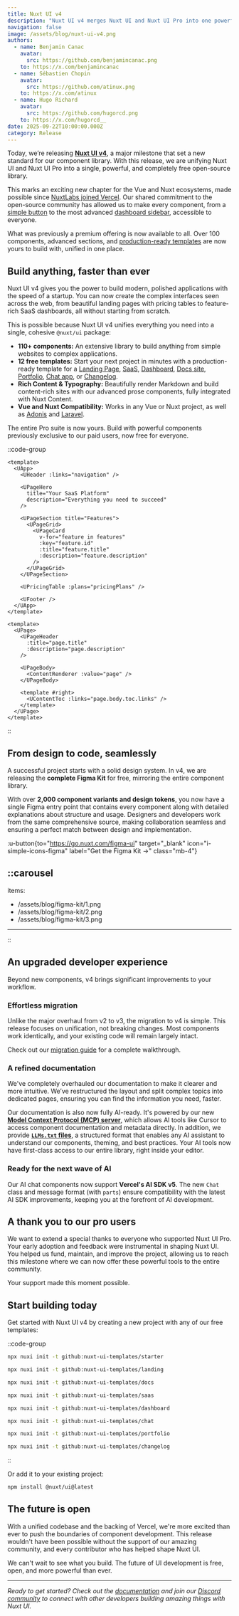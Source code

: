 ```yaml
---
title: Nuxt UI v4
description: "Nuxt UI v4 merges Nuxt UI and Nuxt UI Pro into one powerful, completely free library. With over 110 components, 12 templates, and a comprehensive Figma kit, all of this is available for free."
navigation: false
image: /assets/blog/nuxt-ui-v4.png
authors:
  - name: Benjamin Canac
    avatar:
      src: https://github.com/benjamincanac.png
    to: https://x.com/benjamincanac
  - name: Sébastien Chopin
    avatar:
      src: https://github.com/atinux.png
    to: https://x.com/atinux
  - name: Hugo Richard
    avatar:
      src: https://github.com/hugorcd.png
    to: https://x.com/hugorcd__
date: 2025-09-22T10:00:00.000Z
category: Release
---
```


Today, we’re releasing [**Nuxt UI v4**](https://ui.nuxt.com), a major milestone that set a new standard for our component library. With this release, we are unifying Nuxt UI and Nuxt UI Pro into a single, powerful, and completely free open-source library.

This marks an exciting new chapter for the Vue and Nuxt ecosystems, made possible since [NuxtLabs joined Vercel](https://nuxtlabs.com). Our shared commitment to the open-source community has allowed us to make every component, from a [simple button](https://ui4.nuxt.com/docs/components/button) to the most advanced [dashboard sidebar](https://ui4.nuxt.com/docs/components/dashboard-sidebar), accessible to everyone.

What was previously a premium offering is now available to all. Over 100 components, advanced sections, and [production-ready templates](https://ui.nuxt.com/templates) are now yours to build with, unified in one place.

## Build anything, faster than ever

Nuxt UI v4 gives you the power to build modern, polished applications with the speed of a startup. You can now create the complex interfaces seen across the web, from beautiful landing pages with pricing tables to feature-rich SaaS dashboards, all without starting from scratch.

This is possible because Nuxt UI v4 unifies everything you need into a single, cohesive `@nuxt/ui` package:

- **110+ components:** An extensive library to build anything from simple websites to complex applications.
- **12 free templates:** Start your next project in minutes with a production-ready template for a [Landing Page](https://landing-template.nuxt.dev), [SaaS](https://saas-template.nuxt.dev), [Dashboard](https://dashboard-template.nuxt.dev), [Docs site](https://docs-template.nuxt.dev), [Portfolio](https://portfolio-template.nuxt.dev), [Chat app](https://chat-template.nuxt.dev), or [Changelog](https://changelog-template.nuxt.dev).
- **Rich Content & Typography:** Beautifully render Markdown and build content-rich sites with our advanced prose components, fully integrated with Nuxt Content.
- **Vue and Nuxt Compatibility:** Works in any Vue or Nuxt project, as well as [Adonis](https://github.com/nuxt-ui-templates/starter-adonis) and [Laravel](https://github.com/nuxt-ui-templates/starter-laravel).

The entire Pro suite is now yours. Build with powerful components previously exclusive to our paid users, now free for everyone.

::code-group

```vue [Landing Page]
<template>
  <UApp>
    <UHeader :links="navigation" />

    <UPageHero
      title="Your SaaS Platform"
      description="Everything you need to succeed"
    />

    <UPageSection title="Features">
      <UPageGrid>
        <UPageCard
          v-for="feature in features"
          :key="feature.id"
          :title="feature.title"
          :description="feature.description"
        />
      </UPageGrid>
    </UPageSection>

    <UPricingTable :plans="pricingPlans" />

    <UFooter />
  </UApp>
</template>
```

```vue [Documentation]
<template>
  <UPage>
    <UPageHeader
      :title="page.title"
      :description="page.description"
    />

    <UPageBody>
      <ContentRenderer :value="page" />
    </UPageBody>

    <template #right>
      <UContentToc :links="page.body.toc.links" />
    </template>
  </UPage>
</template>
```

::

## From design to code, seamlessly

A successful project starts with a solid design system. In v4, we are releasing the **complete Figma Kit** for free, mirroring the entire component library.

With over **2,000 component variants and design tokens**, you now have a single Figma entry point that contains every component along with detailed explanations about structure and usage. Designers and developers work from the same comprehensive source, making collaboration seamless and ensuring a perfect match between design and implementation.

:u-button{to="https://go.nuxt.com/figma-ui" target="_blank" icon="i-simple-icons-figma" label="Get the Figma Kit →" class="mb-4"}

::carousel
---
items:
  - /assets/blog/figma-kit/1.png
  - /assets/blog/figma-kit/2.png
  - /assets/blog/figma-kit/3.png
---
::

## An upgraded developer experience

Beyond new components, v4 brings significant improvements to your workflow.

### Effortless migration

Unlike the major overhaul from v2 to v3, the migration to v4 is simple. This release focuses on unification, not breaking changes. Most components work identically, and your existing code will remain largely intact.

Check out our [migration guide](https://ui.nuxt.com/getting-started/migration/v4) for a complete walkthrough.

### A refined documentation

We've completely overhauled our documentation to make it clearer and more intuitive. We’ve restructured the layout and split complex topics into dedicated pages, ensuring you can find the information you need, faster.

Our documentation is also now fully AI-ready. It's powered by our new **[Model Context Protocol (MCP) server](https://ui4.nuxt.com/docs/getting-started/ai/mcp)**, which allows AI tools like Cursor to access component documentation and metadata directly. In addition, we provide **[`LLMs.txt` files](https://ui4.nuxt.com/docs/getting-started/ai/llms-txt)**, a structured format that enables any AI assistant to understand our components, theming, and best practices. Your AI tools now have first-class access to our entire library, right inside your editor.

### Ready for the next wave of AI

Our AI chat components now support **Vercel's AI SDK v5**. The new `Chat` class and message format (with `parts`) ensure compatibility with the latest AI SDK improvements, keeping you at the forefront of AI development.

## A thank you to our pro users

We want to extend a special thanks to everyone who supported Nuxt UI Pro. Your early adoption and feedback were instrumental in shaping Nuxt UI. You helped us fund, maintain, and improve the project, allowing us to reach this milestone where we can now offer these powerful tools to the entire community.

Your support made this moment possible.

## Start building today

Get started with Nuxt UI v4 by creating a new project with any of our free templates:

::code-group

```bash [Starter]
npx nuxi init -t github:nuxt-ui-templates/starter
```

```bash [Landing]
npx nuxi init -t github:nuxt-ui-templates/landing
```

```bash [Docs]
npx nuxi init -t github:nuxt-ui-templates/docs
```

```bash [SaaS]
npx nuxi init -t github:nuxt-ui-templates/saas
```

```bash [Dashboard]
npx nuxi init -t github:nuxt-ui-templates/dashboard
```

```bash [Chat]
npx nuxi init -t github:nuxt-ui-templates/chat
```

```bash [Portfolio]
npx nuxi init -t github:nuxt-ui-templates/portfolio
```

```bash [Changelog]
npx nuxi init -t github:nuxt-ui-templates/changelog
```

::

Or add it to your existing project:

```bash
npm install @nuxt/ui@latest
```

## The future is open

With a unified codebase and the backing of Vercel, we're more excited than ever to push the boundaries of component development. This release wouldn't have been possible without the support of our amazing community, and every contributor who has helped shape Nuxt UI.

We can't wait to see what you build. The future of UI development is free, open, and more powerful than ever.

---

*Ready to get started? Check out the [documentation](https://ui.nuxt.com) and join our [Discord community](https://discord.nuxt.com) to connect with other developers building amazing things with Nuxt UI.*
